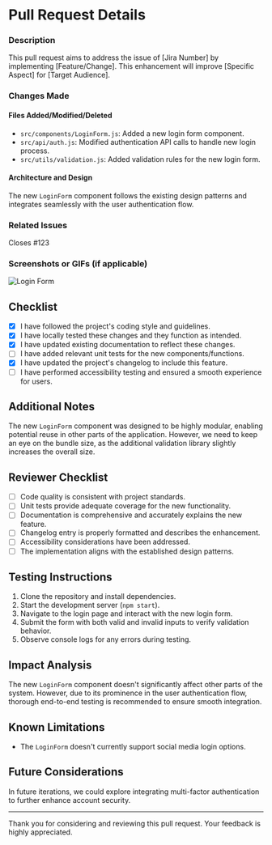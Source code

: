 
# Pull Request Details

### Description
<!-- Clearly describe the purpose and scope of this pull request. Explain the problem you're solving or the feature you're adding. -->
This pull request aims to address the issue of [Jira Number] by implementing [Feature/Change]. This enhancement will improve [Specific Aspect] for [Target Audience].

### Changes Made
<!-- Provide an in-depth breakdown of the changes introduced by this PR. Include file modifications, added/deleted/modified code, and any architectural/design decisions. -->
#### Files Added/Modified/Deleted
- `src/components/LoginForm.js`: Added a new login form component.
- `src/api/auth.js`: Modified authentication API calls to handle new login process.
- `src/utils/validation.js`: Added validation rules for the new login form.

#### Architecture and Design
The new `LoginForm` component follows the existing design patterns and integrates seamlessly with the user authentication flow.

### Related Issues
<!-- Link to any relevant GitHub issues that are being addressed by this pull request. Use the "Closes #IssueNumber" format. -->
Closes #123

### Screenshots or GIFs (if applicable)
<!-- Include visual aids to demonstrate changes, especially if they're user interface related. -->
![Login Form](screenshots/login_form.png)

## Checklist
<!-- Provide a detailed checklist of tasks completed. Contributors should mark each task with an [x]. If an item is not applicable, mark it as [N/A]. -->
- [x] I have followed the project's coding style and guidelines.
- [x] I have locally tested these changes and they function as intended.
- [x] I have updated existing documentation to reflect these changes.
- [ ] I have added relevant unit tests for the new components/functions.
- [x] I have updated the project's changelog to include this feature.
- [ ] I have performed accessibility testing and ensured a smooth experience for users.

## Additional Notes
<!-- Offer any additional context, reasoning, or considerations that would help reviewers understand the implementation choices. -->
The new `LoginForm` component was designed to be highly modular, enabling potential reuse in other parts of the application. However, we need to keep an eye on the bundle size, as the additional validation library slightly increases the overall size.

## Reviewer Checklist
<!-- Provide a specific checklist for reviewers to evaluate the pull request. -->
- [ ] Code quality is consistent with project standards.
- [ ] Unit tests provide adequate coverage for the new functionality.
- [ ] Documentation is comprehensive and accurately explains the new feature.
- [ ] Changelog entry is properly formatted and describes the enhancement.
- [ ] Accessibility considerations have been addressed.
- [ ] The implementation aligns with the established design patterns.

## Testing Instructions
<!-- Give step-by-step instructions for reviewers to test the changes. Include scenarios to verify the new feature's behavior. -->
1. Clone the repository and install dependencies.
2. Start the development server (`npm start`).
3. Navigate to the login page and interact with the new login form.
4. Submit the form with both valid and invalid inputs to verify validation behavior.
5. Observe console logs for any errors during testing.

## Impact Analysis
<!-- Discuss potential impacts of the changes, positive or negative, on the broader system. Identify any areas that might need further testing. -->
The new `LoginForm` component doesn't significantly affect other parts of the system. However, due to its prominence in the user authentication flow, thorough end-to-end testing is recommended to ensure smooth integration.

## Known Limitations
<!-- Document any limitations or known issues that couldn't be fully addressed in this PR. -->
- The `LoginForm` doesn't currently support social media login options.

## Future Considerations
<!-- Suggest future enhancements or improvements that could build upon the changes in this PR. -->
In future iterations, we could explore integrating multi-factor authentication to further enhance account security.

---

Thank you for considering and reviewing this pull request. Your feedback is highly appreciated.
